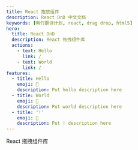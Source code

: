 ```yaml
---
title: React 拖放组件
description: React DnD 中文文档
keywords: [紫竹翻译计划, react, drag drop, html5]
hero:
  title: React DnD
  description: React 拖拽组件库
  actions:
    - text: Hello
      link: /
    - text: World
      link: /
features:
  - title: Hello
    emoji: 💎
    description: Put hello description here
  - title: World
    emoji: 🌈
    description: Put world description here
  - title: '!'
    emoji: 🚀
    description: Put ! description here
---
```


React 拖拽组件库

